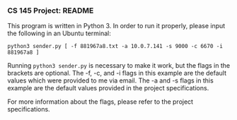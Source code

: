 ### CS 145 Project: README

This program is written in Python 3.
In order to run it properly, please input the following in an Ubuntu terminal:

`python3 sender.py [ -f 881967a8.txt -a 10.0.7.141 -s 9000 -c 6670 -i 881967a8 ]`

Running `python3 sender.py` is necessary to make it work, but the flags in the brackets are optional.
The -f, -c, and -i flags in this example are the default values which were provided to me via email.
The -a and -s flags in this example are the default values provided in the project specifications.

For more information about the flags, please refer to the project specifications.

